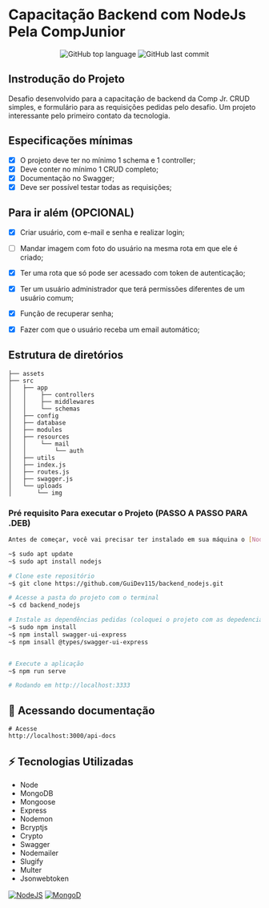 # Capacitação Backend com NodeJs Pela CompJunior

<div align="center">
  <p>
    <img alt="GitHub top language" src="https://img.shields.io/github/languages/top/GuiDev115/backend_nodejs?color=39C2D8&logoColor=39C2D8&style=for-the-badge">
    <img alt="GitHub last commit" src="https://img.shields.io/github/last-commit/GuiDev115/backend_nodejs?color=39C2D8&logoColor=39C2D8&style=for-the-badge">
  </p>
</div>

## Instrodução do Projeto

Desafio desenvolvido para a capacitação de backend da Comp Jr. CRUD simples, e formulário para as requisições pedidas pelo desafio. Um projeto interessante pelo primeiro contato da tecnologia.

## Especificações mínimas

-   [x] O projeto deve ter no mínimo 1 schema e 1 controller;
-   [x] Deve conter no mínimo 1 CRUD completo;
-   [x] Documentação no Swagger;
-   [x] Deve ser possível testar todas as requisições;

## Para ir além (OPCIONAL)

-   [x] Criar usuário, com e-mail e senha e realizar login;
-   [ ] Mandar imagem com foto do usuário na mesma rota em que ele é criado;
-   [x] Ter uma rota que só pode ser acessado com token de autenticação;
-   [x] Ter um usuário administrador que terá permissões diferentes de um usuário comum;
-   [x] Função de recuperar senha;
-   [x] Fazer com que o usuário receba um email automático;



## Estrutura de diretórios

```
├── assets
├── src
│   ├── app
│   │    ├── controllers
│   │    ├── middlewares
│   │    └── schemas
│   ├── config
│   ├── database
│   ├── modules
│   ├── resources
│   │    └── mail
│   │        └── auth
│   ├── utils
│   ├── index.js
│   ├── routes.js
│   ├── swagger.js
│   └── uploads
│       └── img
```

### Pré requisito Para executar o Projeto (PASSO A PASSO PARA .DEB)

```bash
Antes de começar, você vai precisar ter instalado em sua máquina o [Node.js](https://nodejs.org/).

~$ sudo apt update
~$ sudo apt install nodejs
```

```bash
# Clone este repositório
~$ git clone https://github.com/GuiDev115/backend_nodejs.git

# Acesse a pasta do projeto com o terminal
~$ cd backend_nodejs

# Instale as dependências pedidas (coloquei o projeto com as depedencias, mas sugiro excluir e fazer passo a passo abaixo)
~$ sudo npm install
~$ npm install swagger-ui-express
~$ npm insall @types/swagger-ui-express


# Execute a aplicação
~$ npm run serve

# Rodando em http://localhost:3333
```

## 📝 Acessando documentação

```
# Acesse
http://localhost:3000/api-docs
```

## ⚡️ Tecnologias Utilizadas

-   Node
-   MongoDB
-   Mongoose
-   Express
-   Nodemon
-   Bcryptjs
-   Crypto
-   Swagger
-   Nodemailer
-   Slugify
-   Multer
-   Jsonwebtoken

  <a href="https://nodejs.org/en/"><img align="center" alt="NodeJS" src="https://img.shields.io/badge/Node.js-43853D?style=for-the-badge&logo=node.js&logoColor=white" /></a>
  <a href="https://www.mongodb.com/"><img  align="center" src="https://img.shields.io/badge/MongoDB-4EA94B?style=for-the-badge&logo=mongodb&logoColor=white" alt="MongoD"></a>
